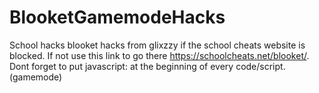 # BlooketGamemodeHacks
School hacks blooket hacks from glixzzy if the school cheats website is blocked. If not use this link to go there https://schoolcheats.net/blooket/. Dont forget to put javascript: at the beginning of every code/script.(gamemode)
